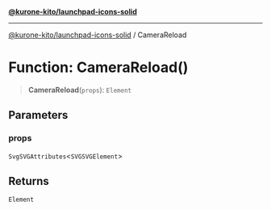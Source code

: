 [**@kurone-kito/launchpad-icons-solid**](../README.md)

***

[@kurone-kito/launchpad-icons-solid](../globals.md) / CameraReload

# Function: CameraReload()

> **CameraReload**(`props`): `Element`

## Parameters

### props

`SvgSVGAttributes`\<`SVGSVGElement`\>

## Returns

`Element`
